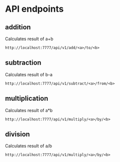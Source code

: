 
# API endpoints

## addition

Calculates result of a+b

    http://localhost:7777/api/v1/add/<a>/to/<b>

## subtraction

Calculates result of b-a

    http://localhost:7777/api/v1/subtract/<a>/from/<b>


## multiplication

Calculates result of a*b

    http://localhost:7777/api/v1/multiply/<a>/by/<b>

## division

Calculates result of a/b

    http://localhost:7777/api/v1/multiply/<a>/by/<b>

    

